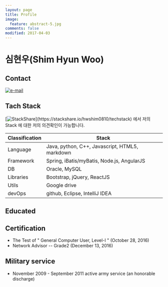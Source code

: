 ```yaml
---
layout: page
title: Profile
image:
  feature: abstract-5.jpg
comments: false
modified: 2017-04-03
---
```


# 심현우(Shim Hyun Woo)

## Contact
[![e-mail](https://img.shields.io/badge/email-hwshim8808@gmail.com-blue.svg)](mailto:hwshim8808@gmail.com)

## Tach Stack
[![StackShare](https://img.shields.io/badge/tech-stack(CLICK!)-0690fa.svg?style=flat)](https://stackshare.io/hwshim0810/techstack) 에서 저의 Stack 에 대한 저의 의견확인이 가능합니다.

| Classification  | Stack |
| ------------- | ------------- |
| Language  | Java, python, C++, Javascript, HTML5, markdown  |
| Framework | Spring, iBatis/myBatis, Node.js, AngularJS  |
| DB  | Oracle, MySQL  |
| Libraries | Bootstrap, jQuery, ReactJS  |
| Utils  | Google drive  |
| devOps  | github, Eclipse, IntelliJ IDEA  |

## Educated

## Certification
- The Test of " General Computer User, Level-I " (October 28, 2016)
- Network Advisor -- Grade2 (December 13, 2016)

## Military service
- November 2009 - September 2011 active army service (an honorable discharge)